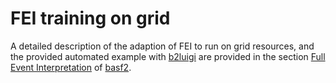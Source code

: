 # FEI training on grid

A detailed description of the adaption of FEI to run on grid resources,
and the provided automated example with [b2luigi](https://github.com/nils-braun/b2luigi)
are provided in the section
[Full Event Interpretation](https://software.belle2.org/development/sphinx/analysis/doc/FullEventInterpretation.html)
of [basf2](https://software.belle2.org/development/sphinx/index.html).
